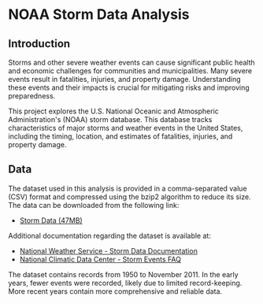# NOAA Storm Data Analysis

## Introduction
Storms and other severe weather events can cause significant public health and economic challenges for communities and municipalities. Many severe events result in fatalities, injuries, and property damage. Understanding these events and their impacts is crucial for mitigating risks and improving preparedness.

This project explores the U.S. National Oceanic and Atmospheric Administration's (NOAA) storm database. This database tracks characteristics of major storms and weather events in the United States, including the timing, location, and estimates of fatalities, injuries, and property damage.

## Data
The dataset used in this analysis is provided in a comma-separated value (CSV) format and compressed using the bzip2 algorithm to reduce its size. The data can be downloaded from the following link:

- [Storm Data (47MB)](https://d396qusza40orc.cloudfront.net/repdata%2Fdata%2FStormData.csv.bz2)

Additional documentation regarding the dataset is available at:

- [National Weather Service - Storm Data Documentation](https://www.ncdc.noaa.gov/stormevents/pd01016005curr.pdf)
- [National Climatic Data Center - Storm Events FAQ](https://www.ncdc.noaa.gov/stormevents/faq.jsp)

The dataset contains records from 1950 to November 2011. In the early years, fewer events were recorded, likely due to limited record-keeping. More recent years contain more comprehensive and reliable data.

